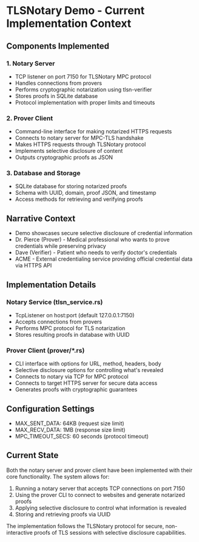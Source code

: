 # TLSNotary Demo - Current Implementation Context

## Components Implemented

### 1. Notary Server
- TCP listener on port 7150 for TLSNotary MPC protocol
- Handles connections from provers
- Performs cryptographic notarization using tlsn-verifier
- Stores proofs in SQLite database
- Protocol implementation with proper limits and timeouts

### 2. Prover Client
- Command-line interface for making notarized HTTPS requests
- Connects to notary server for MPC-TLS handshake
- Makes HTTPS requests through TLSNotary protocol
- Implements selective disclosure of content
- Outputs cryptographic proofs as JSON

### 3. Database and Storage
- SQLite database for storing notarized proofs
- Schema with UUID, domain, proof JSON, and timestamp
- Access methods for retrieving and verifying proofs

## Narrative Context
- Demo showcases secure selective disclosure of credential information
- Dr. Pierce (Prover) - Medical professional who wants to prove credentials while preserving privacy
- Dave (Verifier) - Patient who needs to verify doctor's credentials
- ACME - External credentialing service providing official credential data via HTTPS API

## Implementation Details

### Notary Service (tlsn_service.rs)
- TcpListener on host:port (default 127.0.0.1:7150)
- Accepts connections from provers
- Performs MPC protocol for TLS notarization
- Stores resulting proofs in database with UUID

### Prover Client (prover/*.rs)
- CLI interface with options for URL, method, headers, body
- Selective disclosure options for controlling what's revealed
- Connects to notary via TCP for MPC protocol
- Connects to target HTTPS server for secure data access
- Generates proofs with cryptographic guarantees

## Configuration Settings
- MAX_SENT_DATA: 64KB (request size limit)
- MAX_RECV_DATA: 1MB (response size limit)
- MPC_TIMEOUT_SECS: 60 seconds (protocol timeout)

## Current State
Both the notary server and prover client have been implemented with their core functionality. The system allows for:
1. Running a notary server that accepts TCP connections on port 7150
2. Using the prover CLI to connect to websites and generate notarized proofs
3. Applying selective disclosure to control what information is revealed
4. Storing and retrieving proofs via UUID

The implementation follows the TLSNotary protocol for secure, non-interactive proofs of TLS sessions with selective disclosure capabilities.